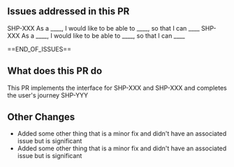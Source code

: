 ## Issues addressed in this PR
SHP-XXX As a ____, I would like to be able to ____, so that I can ____
SHP-XXX As a ____, I would like to be able to ____, so that I can ____

==END_OF_ISSUES==

## What does this PR do
This PR implements the interface for SHP-XXX and SHP-XXX and completes the user's journey SHP-YYY

## Other Changes
- Added some other thing that is a minor fix and didn't have an associated issue but is significant
- Added some other thing that is a minor fix and didn't have an associated issue but is significant
